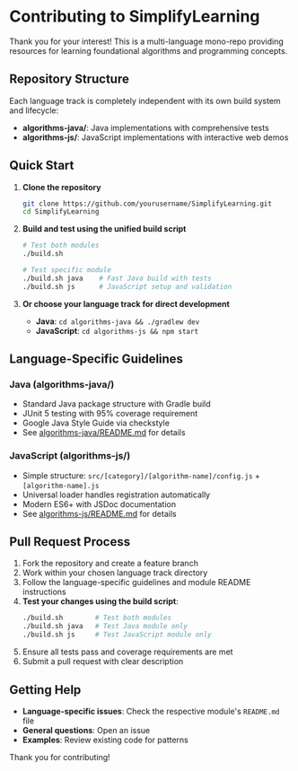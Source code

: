 # Contributing to SimplifyLearning

Thank you for your interest! This is a multi-language mono-repo providing resources for learning foundational algorithms and programming concepts.

## Repository Structure

Each language track is completely independent with its own build system and lifecycle:

- **algorithms-java/**: Java implementations with comprehensive tests
- **algorithms-js/**: JavaScript implementations with interactive web demos

## Quick Start

1. **Clone the repository**
   ```bash
   git clone https://github.com/yourusername/SimplifyLearning.git
   cd SimplifyLearning
   ```

2. **Build and test using the unified build script**
   ```bash
   # Test both modules
   ./build.sh
   
   # Test specific module
   ./build.sh java    # Fast Java build with tests
   ./build.sh js      # JavaScript setup and validation
   ```

3. **Or choose your language track for direct development**
   - **Java**: `cd algorithms-java && ./gradlew dev`
   - **JavaScript**: `cd algorithms-js && npm start`

## Language-Specific Guidelines

### Java (algorithms-java/)
- Standard Java package structure with Gradle build
- JUnit 5 testing with 95% coverage requirement
- Google Java Style Guide via checkstyle
- See [algorithms-java/README.md](algorithms-java/README.md) for details

### JavaScript (algorithms-js/)
- Simple structure: `src/[category]/[algorithm-name]/config.js` + `[algorithm-name].js`
- Universal loader handles registration automatically
- Modern ES6+ with JSDoc documentation
- See [algorithms-js/README.md](algorithms-js/README.md) for details

## Pull Request Process

1. Fork the repository and create a feature branch
2. Work within your chosen language track directory
3. Follow the language-specific guidelines and module README instructions
4. **Test your changes using the build script**:
   ```bash
   ./build.sh        # Test both modules
   ./build.sh java   # Test Java module only
   ./build.sh js     # Test JavaScript module only
   ```
5. Ensure all tests pass and coverage requirements are met
6. Submit a pull request with clear description

## Getting Help

- **Language-specific issues**: Check the respective module's `README.md` file
- **General questions**: Open an issue
- **Examples**: Review existing code for patterns

Thank you for contributing!
